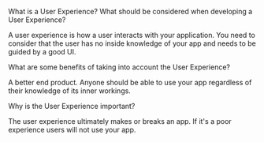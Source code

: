 What is a User Experience? What should be considered when developing a User Experience?

A user experience is how a user interacts with your application. You need to consider that the user has no inside knowledge of your app and needs to be guided by a good UI.

What are some benefits of taking into account the User Experience?

A better end product. Anyone should be able to use your app regardless of their knowledge of its inner workings.

Why is the User Experience important?

The user experience ultimately makes or breaks an app. If it's a poor experience users will not use your app.